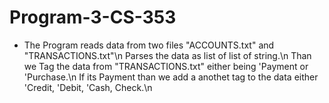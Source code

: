 # Program-3-CS-353
* The Program reads data from two files "ACCOUNTS.txt" and "TRANSACTIONS.txt"\n
Parses the data as list of list of string.\n
Than we Tag the data from "TRANSACTIONS.txt" either being 'Payment or 'Purchase.\n
If its Payment than we add a anothet tag to the data either 'Credit, 'Debit, 'Cash, Check.\n

